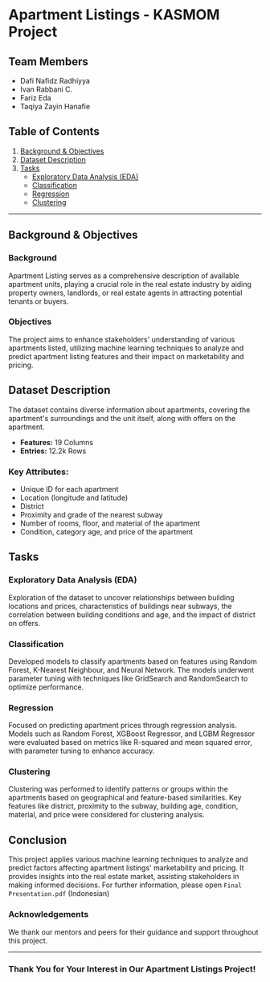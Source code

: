 # Apartment Listings - KASMOM Project

## Team Members

- Dafi Nafidz Radhiyya 
- Ivan Rabbani C. 
- Fariz Eda
- Taqiya Zayin Hanafie

## Table of Contents

1. [Background & Objectives](#background--objectives)
2. [Dataset Description](#dataset-description)
3. [Tasks](#tasks)
    - [Exploratory Data Analysis (EDA)](#exploratory-data-analysis-eda)
    - [Classification](#classification)
    - [Regression](#regression)
    - [Clustering](#clustering)

---

## Background & Objectives

### Background
Apartment Listing serves as a comprehensive description of available apartment units, playing a crucial role in the real estate industry by aiding property owners, landlords, or real estate agents in attracting potential tenants or buyers.

### Objectives
The project aims to enhance stakeholders' understanding of various apartments listed, utilizing machine learning techniques to analyze and predict apartment listing features and their impact on marketability and pricing.

## Dataset Description

The dataset contains diverse information about apartments, covering the apartment's surroundings and the unit itself, along with offers on the apartment.

- **Features:** 19 Columns
- **Entries:** 12.2k Rows

### Key Attributes:
- Unique ID for each apartment
- Location (longitude and latitude)
- District
- Proximity and grade of the nearest subway
- Number of rooms, floor, and material of the apartment
- Condition, category age, and price of the apartment

## Tasks

### Exploratory Data Analysis (EDA)
Exploration of the dataset to uncover relationships between building locations and prices, characteristics of buildings near subways, the correlation between building conditions and age, and the impact of district on offers.

### Classification
Developed models to classify apartments based on features using Random Forest, K-Nearest Neighbour, and Neural Network. The models underwent parameter tuning with techniques like GridSearch and RandomSearch to optimize performance.

### Regression
Focused on predicting apartment prices through regression analysis. Models such as Random Forest, XGBoost Regressor, and LGBM Regressor were evaluated based on metrics like R-squared and mean squared error, with parameter tuning to enhance accuracy.

### Clustering
Clustering was performed to identify patterns or groups within the apartments based on geographical and feature-based similarities. Key features like district, proximity to the subway, building age, condition, material, and price were considered for clustering analysis.

## Conclusion

This project applies various machine learning techniques to analyze and predict factors affecting apartment listings' marketability and pricing. It provides insights into the real estate market, assisting stakeholders in making informed decisions. For further information, please open `Final Presentation.pdf` (Indonesian)

### Acknowledgements

We thank our mentors and peers for their guidance and support throughout this project.

---

### Thank You for Your Interest in Our Apartment Listings Project!
